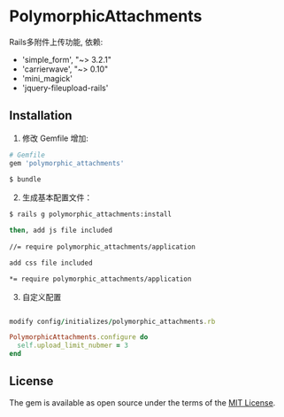 # PolymorphicAttachments

Rails多附件上传功能, 
依赖:
- 'simple_form', "~> 3.2.1"
- 'carrierwave', "~> 0.10"
- 'mini_magick'
- 'jquery-fileupload-rails'

## Installation

1. 修改 Gemfile 增加:

```bash
# Gemfile
gem 'polymorphic_attachments'
    
$ bundle
```

2. 生成基本配置文件：


```bash
$ rails g polymorphic_attachments:install

then, add js file included 
    
//= require polymorphic_attachments/application

add css file included 

*= require polymorphic_attachments/application
```

3. 自定义配置

```ruby

modify config/initializes/polymorphic_attachments.rb

PolymorphicAttachments.configure do
  self.upload_limit_nubmer = 3
end
```


## License

The gem is available as open source under the terms of the [MIT License](http://opensource.org/licenses/MIT).


